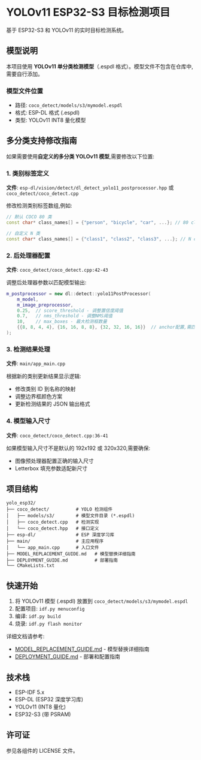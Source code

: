 # YOLOv11 ESP32-S3 目标检测项目

基于 ESP32-S3 和 YOLOv11 的实时目标检测系统。

## 模型说明

本项目使用 **YOLOv11 单分类检测模型**（.espdl 格式）。模型文件不包含在仓库中,需要自行添加。

### 模型文件位置
- 路径: `coco_detect/models/s3/mymodel.espdl`
- 格式: ESP-DL 格式 (.espdl)
- 类型: YOLOv11 INT8 量化模型

## 多分类支持修改指南

如果需要使用**自定义的多分类 YOLOv11 模型**,需要修改以下位置:

### 1. 类别标签定义
**文件**: `esp-dl/vision/detect/dl_detect_yolo11_postprocessor.hpp` 或 `coco_detect/coco_detect.cpp`

修改检测类别标签数组,例如:
```cpp
// 默认 COCO 80 类
const char* class_names[] = {"person", "bicycle", "car", ...}; // 80 classes

// 自定义 N 类
const char* class_names[] = {"class1", "class2", "class3", ...}; // N classes
```

### 2. 后处理器配置
**文件**: `coco_detect/coco_detect.cpp:42-43`

调整后处理器参数以匹配模型输出:
```cpp
m_postprocessor = new dl::detect::yolo11PostProcessor(
    m_model,
    m_image_preprocessor,
    0.25,  // score_threshold - 调整置信度阈值
    0.7,   // nms_threshold - 调整NMS阈值
    10,    // max_boxes - 最大检测框数量
    {{8, 8, 4, 4}, {16, 16, 8, 8}, {32, 32, 16, 16}}  // anchor配置,需匹配模型
);
```

### 3. 检测结果处理
**文件**: `main/app_main.cpp`

根据新的类别更新结果显示逻辑:
- 修改类别 ID 到名称的映射
- 调整边界框颜色方案
- 更新检测结果的 JSON 输出格式

### 4. 模型输入尺寸
**文件**: `coco_detect/coco_detect.cpp:36-41`

如果模型输入尺寸不是默认的 192x192 或 320x320,需要确保:
- 图像预处理器配置正确的输入尺寸
- Letterbox 填充参数适配新尺寸

## 项目结构

```
yolo_esp32/
├── coco_detect/          # YOLO 检测组件
│   ├── models/s3/        # 模型文件目录 (*.espdl)
│   ├── coco_detect.cpp   # 检测实现
│   └── coco_detect.hpp   # 接口定义
├── esp-dl/               # ESP 深度学习库
├── main/                 # 主应用程序
│   └── app_main.cpp      # 入口文件
├── MODEL_REPLACEMENT_GUIDE.md   # 模型替换详细指南
├── DEPLOYMENT_GUIDE.md          # 部署指南
└── CMakeLists.txt
```

## 快速开始

1. 将 YOLOv11 模型 (.espdl) 放置到 `coco_detect/models/s3/mymodel.espdl`
2. 配置项目: `idf.py menuconfig`
3. 编译: `idf.py build`
4. 烧录: `idf.py flash monitor`

详细文档请参考:
- [MODEL_REPLACEMENT_GUIDE.md](MODEL_REPLACEMENT_GUIDE.md) - 模型替换详细指南
- [DEPLOYMENT_GUIDE.md](DEPLOYMENT_GUIDE.md) - 部署和配置指南

## 技术栈

- ESP-IDF 5.x
- ESP-DL (ESP32 深度学习库)
- YOLOv11 (INT8 量化)
- ESP32-S3 (带 PSRAM)

## 许可证

参见各组件的 LICENSE 文件。
